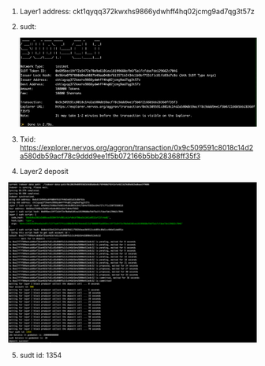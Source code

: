 1. Layer1 address: ckt1qyqq372kwxhs9866ydwhff4hq02jcmg9ad7qg3t57z 
2. sudt:

   ![sudt](./sudt.png)

3. Txid: https://explorer.nervos.org/aggron/transaction/0x9c509591c8018c14d2a580db59acf78c9ddd9ee1f5b072166b5bb28368ff35f3 
4. Layer2 deposit

  ![deposit](./deposit.png)

5. sudt id: 1354
